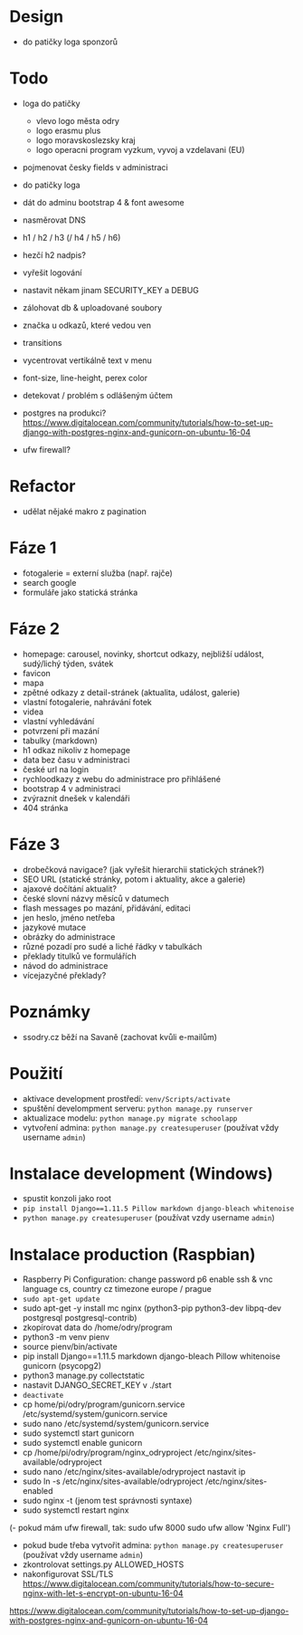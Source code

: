 # Design
- do patičky loga sponzorů

# Todo
- loga do patičky
    - vlevo logo města odry
    - logo erasmu plus
    - logo moravskoslezsky kraj
    - logo operacni program vyzkum, vyvoj a vzdelavani (EU)
- pojmenovat česky fields v administraci
- do patičky loga
- dát do adminu bootstrap 4 & font awesome
- nasměrovat DNS
- h1 / h2 / h3 (/ h4 / h5 / h6)
- hezčí h2 nadpis?

- vyřešit logování

- nastavit někam jinam SECURITY_KEY a DEBUG
- zálohovat db & uploadované soubory
- značka u odkazů, které vedou ven
- transitions
- vycentrovat vertikálně text v menu
- font-size, line-height, perex color
- detekovat / problém s odlášeným účtem
- postgres na produkci? https://www.digitalocean.com/community/tutorials/how-to-set-up-django-with-postgres-nginx-and-gunicorn-on-ubuntu-16-04
- ufw firewall?

# Refactor
- udělat nějaké makro z pagination

# Fáze 1
- fotogalerie = externí služba (např. rajče)
- search google
- formuláře jako statická stránka

# Fáze 2
- homepage: carousel, novinky, shortcut odkazy, nejbližší událost, sudý/lichý týden, svátek
- favicon
- mapa
- zpětné odkazy z detail-stránek (aktualita, událost, galerie)
- vlastní fotogalerie, nahrávání fotek
- videa
- vlastní vyhledávání
- potvrzení při mazání
- tabulky (markdown)
- h1 odkaz nikoliv z homepage
- data bez času v administraci
- české url na login
- rychloodkazy z webu do administrace pro přihlášené
- bootstrap 4 v administraci
- zvýraznit dnešek v kalendáři
- 404 stránka

# Fáze 3
- drobečková navigace? (jak vyřešit hierarchii statických stránek?)
- SEO URL (statické stránky, potom i aktuality, akce a galerie) 
- ajaxové dočítání aktualit?
- české slovní názvy měsíců v datumech
- flash messages po mazání, přidávání, editaci
- jen heslo, jméno netřeba
- jazykové mutace
- obrázky do administrace
- různé pozadí pro sudé a liché řádky v tabulkách
- překlady titulků ve formulářích
- návod do administrace
- vícejazyčné překlady?

# Poznámky
- ssodry.cz běží na Savaně (zachovat kvůli e-mailům)

# Použití
- aktivace development prostředí: `venv/Scripts/activate`
- spuštění develompment serveru: `python manage.py runserver`
- aktualizace modelu: `python manage.py migrate schoolapp`
- vytvoření admina: `python manage.py createsuperuser` (používat vždy username `admin`)

# Instalace development (Windows)
- spustit konzoli jako root
- `pip install Django==1.11.5 Pillow markdown django-bleach whitenoise`
- `python manage.py createsuperuser` (používat vzdy username `admin`)

# Instalace production (Raspbian)
- Raspberry Pi Configuration:
    change password p6
    enable ssh & vnc
    language cs, country cz
    timezone europe / prague
- `sudo apt-get update`
- sudo apt-get -y install mc nginx (python3-pip python3-dev libpq-dev postgresql postgresql-contrib)
- zkopírovat data do /home/odry/program
- python3 -m venv pienv
- source pienv/bin/activate
- pip install Django==1.11.5 markdown django-bleach Pillow whitenoise gunicorn (psycopg2)
- python3 manage.py collectstatic
- nastavit DJANGO_SECRET_KEY v ./start
- `deactivate`
- cp home/pi/odry/program/gunicorn.service /etc/systemd/system/gunicorn.service
- sudo nano /etc/systemd/system/gunicorn.service
- sudo systemctl start gunicorn
- sudo systemctl enable gunicorn
- cp /home/pi/odry/program/nginx_odryproject /etc/nginx/sites-available/odryproject
- sudo nano /etc/nginx/sites-available/odryproject
    nastavit ip
- sudo ln -s /etc/nginx/sites-available/odryproject /etc/nginx/sites-enabled
- sudo nginx -t (jenom test správnosti syntaxe)
- sudo systemctl restart nginx

(- pokud mám ufw firewall, tak: sudo ufw 8000
    sudo ufw allow 'Nginx Full')

- pokud bude třeba vytvořit admina: `python manage.py createsuperuser` (používat vždy username `admin`)
- zkontrolovat settings.py ALLOWED_HOSTS
- nakonfigurovat SSL/TLS https://www.digitalocean.com/community/tutorials/how-to-secure-nginx-with-let-s-encrypt-on-ubuntu-16-04

https://www.digitalocean.com/community/tutorials/how-to-set-up-django-with-postgres-nginx-and-gunicorn-on-ubuntu-16-04
